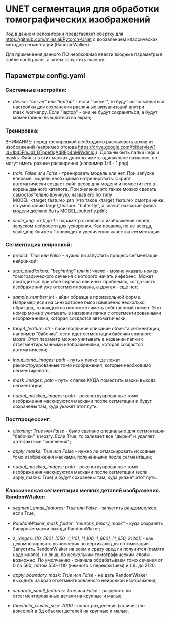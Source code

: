 # UNET сегментация для обработки томографических изображений

Код в данном репозитории представляет обертку для https://github.com/milesial/Pytorch-UNet с
добавлением классических методов сегментаций (RandomWalker).

Для применения данного ПО необходимо ввести входные параметры в файле config.yaml, а затем запустить main.py.

## Параметры config.yaml

### Системные настройки:

- *device: "server" или "laptop"* - если "server", то будут использоваться настройки для сохранения различных визуализаций
внутри mask_worker.py. Если "laptop" - они не будут сохраняться, а будут моментально выводиться на экран;

### Тренировка:

ВНИМАНИЕ: перед тренировкой необходимо распаковать архив из изображений (например отсюда https://drive.google.com/folderview?id=1bd5FmJdl_BTppeflqAdRFp4hMiWdmIgi). Должны быть папки imgs и masks. Файлы в этих масках должны иметь одинаковое название, но могут иметь разные расширения (например 1.tif - 1.png).

- *train: False* или *False* - тренировать модель или нет. При запуске впервые, модель необходимо натренировать.
Скрипт автоматически создаст файл весов для модели и поместит его в корень данного каталога. 
При желании это также можно сделать самостоятельно вручную, назвав его по типу MODEL_<target_feature>.pth (что такое <target_feature> смотри ниже, по умолчанию target_feature: "butterfly", а значит название файла модели должно быть MODEL_butterfly.pth);

- *scale_img: от 0 до 1* - параметр скейлинга изображений перед запуском нейросети для ускорения. Как правило, но не всегда, 
scale_img ближе к 1 приводит к увеличению качества сегментации.

### Сегментация нейронкой:

- *predict: True или False* - нужно ли запустить процесс сегментации нейронкой;

- *start_predictions: "beginning" или int число* - можно указать номер томографического сечения с которого начать инференс.
Может пригодиться при сбое сервера или иных проблемах, когда часть изображений уже отсегментирована, а другая - еще нет;

- *sample_number: int* - айди образца в произвольной форме. Например,если на синхротроне было измеренно несколько образцов,
то каждый из них может иметь собственный номер. Этот номер можно учитывать в названии папки с отсегментированными изображениями,
которая создастся автоматически;

- *target_feature: str* - произволдьное описание объекта сегментации, например "бабочка", если идет сегментация бабочки спинного мозга.
Этот параметр можно учитывать в названии папки с отсегментированными изображениями, которая создастся автоматически;

- *input_tomo_images: path* - путь к папке где лежат реконструированные томо изображения, которые необходимо сегментировать;

- *mask_images: path* - путь к папке КУДА поместить маски выхода сегментации;

- *output_masked_images: path* - реконструированные томо изображения маскируются масками после сегметации и будут сохранены там,
куда укажет этот путь.

### Постпроцессинг:

- *cleaning: True или False* - было сделано специально для сегментации "бабочки" в мозгу. Если True, то заливает все "дырки" и удаляет артефактные "скопления";

- *apply_masks: True или False* - нужно ли отмаскировать исходные томо изображения масками, полученными после сегментации;

- *output_masked_images: path* - реконструированные томо изображения маскируются масками после сегметации (если apply_masks: True) и будут сохранены там, куда укажет этот путь.

### Классическая сегментация мелких деталей изображения. RandomWlaker:

- *segment_small_features: True или False* - запустить рандомволкер, если True;

- *RandomWalker_mask_folder: "neurons_binary_mask"* - куда сохранять бинарные маски выхода RandomWlaker;

- *z_ranges: [[0, 560], [550, 1_110], [1_100, 1_660], [1_650, 2120]]* - как декомпозировать вычисления по вертикали для оптимизации.
Запустить RandomWlaker на всем и сразу вред ли получится (памяти надо много), но лишь по нескольким томографическим слоям - возможно. По умолчанию - сначала обрабатываем томо сечения от 0 по 560, потом 550-1110 (немного с перекрытием) и т.д. до 2120.

- *apply_boundary_mask: True или False* - не дать RandomWlaker выходить за края отсегментированного нейронкой изображения;

- *separate_small_features: True или False* - разделить ли отсегментированные детали на крупные и малые;

- *threshold_cluster_size: 7000* - порог разделения (количество вокселей в 3д объеме) деталей на крупные и малые.
